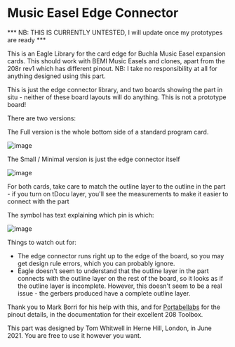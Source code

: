 # Music Easel Edge Connector
 
 *** NB: THIS IS CURRENTLY UNTESTED, I will update once my prototypes are ready *** 
 
 This is an Eagle Library for the card edge for Buchla Music Easel expansion cards. This should work with BEMI Music Easels and clones, apart from the 208r rev1  which has different pinout. NB: I take no responsibility at all for anything designed using this part.
 
 This is just the edge connector library, and two boards showing the part in situ - neither of these board layouts will do anything. This is not a prototype board! 
 
 There are two versions:
 
 The Full version is the whole bottom side of a standard program card. 
 
 ![image](https://user-images.githubusercontent.com/1890544/123557200-7b0df080-d787-11eb-9cca-d3eeeda1df48.png)

The Small / Minimal version is just the edge connector itself 

![image](https://user-images.githubusercontent.com/1890544/123557351-63833780-d788-11eb-99a1-04f31a2836e2.png)

For both cards, take care to match the outline layer to the outline in the part - if you turn on tDocu layer, you'll see the measurements to make it easier to connect with the part 

The symbol has text explaining which pin is which: 

![image](https://user-images.githubusercontent.com/1890544/123557415-b361fe80-d788-11eb-875d-8ca29997e5a8.png)

Things to watch out for: 
* The edge connector runs right up to the edge of the board, so you may get design rule errors, which you can probably ignore. 
* Eagle doesn't seem to understand that the outline layer in the part connects with the outline layer on the rest of the board, so it looks as if the outline layer is incomplete. However, this doesn't seem to be a real issue - the gerbers produced have a complete outline layer. 

Thank you to Mark Borri for his help with this, and for [Portabellabs](http://www.portabellabz.be/toolbox.html) for the pinout details, in the documentation for their excellent 208 Toolbox. 

This part was designed by Tom Whitwell in Herne Hill, London, in June 2021. You are free to use it however you want. 
